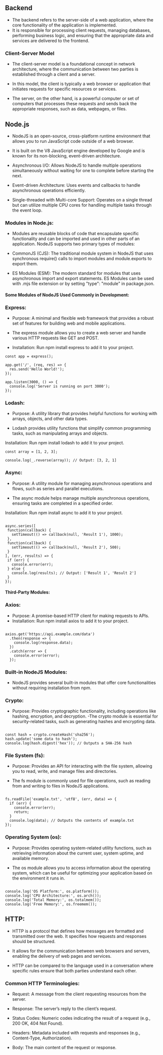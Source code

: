 ## Backend

- The backend refers to the server-side of a web application, where the core functionality of the application is implemented.
- It is responsible for processing client requests, managing databases, performing business logic, and ensuring that the appropriate data and services are delivered to the frontend.

### Client-Server Model

- The client-server model is a foundational concept in network architecture, where the communication between two parties is established through a client and a server.

- In this model, the client is typically a web browser or application that initiates requests for specific resources or services.

- The server, on the other hand, is a powerful computer or set of computers that processes these requests and sends back the appropriate responses, such as data, webpages, or files.

## Node.js

- NodeJS is an open-source, cross-platform runtime environment that allows you to run JavaScript code outside of a web browser.

- It is built on the V8 JavaScript engine developed by Google and is known for its non-blocking, event-driven architecture.

- Asynchronous I/O: Allows NodeJS to handle multiple operations simultaneously without waiting for one to complete before starting the next.

- Event-driven Architecture: Uses events and callbacks to handle asynchronous operations efficiently.

- Single-threaded with Multi-core Support: Operates on a single thread but can utilize multiple CPU cores for handling multiple tasks through the event loop.

### Modules in Node.js:

- Modules are reusable blocks of code that encapsulate specific functionality and can be imported and used in other parts of an application. NodeJS supports two primary types of modules:

- CommonJS (CJS): The traditional module system in NodeJS that uses synchronous require() calls to import modules and module.exports to export them.

- ES Modules (ESM): The modern standard for modules that uses asynchronous import and export statements. ES Modules can be used with .mjs file extension or by setting "type": "module" in package.json.

#### Some Modules of NodeJS Used Commonly in Development:

### Express:

- Purpose: A minimal and flexible web framework that provides a robust set of features for building web and mobile applications.

- The express module allows you to create a web server and handle various HTTP requests like GET and POST.

- Installation: Run npm install express to add it to your project.

```const express = require('express');
const app = express();

app.get('/', (req, res) => {
  res.send('Hello World!');
});

app.listen(3000, () => {
  console.log('Server is running on port 3000');
});
```

### Lodash:

- Purpose: A utility library that provides helpful functions for working with arrays, objects, and other data types.

- Lodash provides utility functions that simplify common programming tasks, such as manipulating arrays and objects.

Installation: Run npm install lodash to add it to your project.

```const _ = require('lodash');
const array = [1, 2, 3];

console.log(_.reverse(array)); // Output: [3, 2, 1]
```

### Async:

- Purpose: A utility module for managing asynchronous operations and flows, such as series and parallel executions.

- The async module helps manage multiple asynchronous operations, ensuring tasks are completed in a specified order.

Installation: Run npm install async to add it to your project.

```const async = require('async');

async.series([
 function(callback) {
   setTimeout(() => callback(null, 'Result 1'), 1000);
 },
 function(callback) {
   setTimeout(() => callback(null, 'Result 2'), 500);
 }
], (err, results) => {
 if (err) {
   console.error(err);
 } else {
   console.log(results); // Output: ['Result 1', 'Result 2']
 }
});
```

#### Third-Party Modules:

### Axios:

- Purpose: A promise-based HTTP client for making requests to APIs.
- Installation: Run npm install axios to add it to your project.

```const axios = require('axios');

axios.get('https://api.example.com/data')
  .then(response => {
    console.log(response.data);
  })
  .catch(error => {
    console.error(error);
  });
```

### Built-in NodeJS Modules:

- NodeJS provides several built-in modules that offer core functionalities without requiring installation from npm.

### Crypto:

- Purpose: Provides cryptographic functionality, including operations like hashing, encryption, and decryption.
  -The crypto module is essential for security-related tasks, such as generating hashes and encrypting data.

```const crypto = require('crypto');

const hash = crypto.createHash('sha256');
hash.update('some data to hash');
console.log(hash.digest('hex')); // Outputs a SHA-256 hash
```

### File System (fs):

- Purpose: Provides an API for interacting with the file system, allowing you to read, write, and manage files and directories.

- The fs module is commonly used for file operations, such as reading from and writing to files in NodeJS applications.

```const fs = require('fs');

fs.readFile('example.txt', 'utf8', (err, data) => {
  if (err) {
    console.error(err);
    return;
  }
  console.log(data); // Outputs the contents of example.txt
});
```

### Operating System (os):

- Purpose: Provides operating system-related utility functions, such as retrieving information about the current user, system uptime, and available memory.

- The os module allows you to access information about the operating system, which can be useful for optimizing your application based on the environment it runs in.

```const os = require('os');

console.log('OS Platform:', os.platform());
console.log('CPU Architecture:', os.arch());
console.log('Total Memory:', os.totalmem());
console.log('Free Memory:', os.freemem());
```

## HTTP:

- HTTP is a protocol that defines how messages are formatted and transmitted over the web. It specifies how requests and responses should be structured.

- It allows for the communication between web browsers and servers, enabling the delivery of web pages and services.

- HTTP can be compared to the language used in a conversation where specific rules ensure that both parties understand each other.


### Common HTTP Terminologies:
- Request: A message from the client requesting resources from the server.

 - Response: The server’s reply to the client’s request.

 - Status Codes: Numeric codes indicating the result of a request (e.g., 200 OK, 404 Not Found).

- Headers: Metadata included with requests and responses (e.g., Content-Type, Authorization).

- Body: The main content of the request or response.
